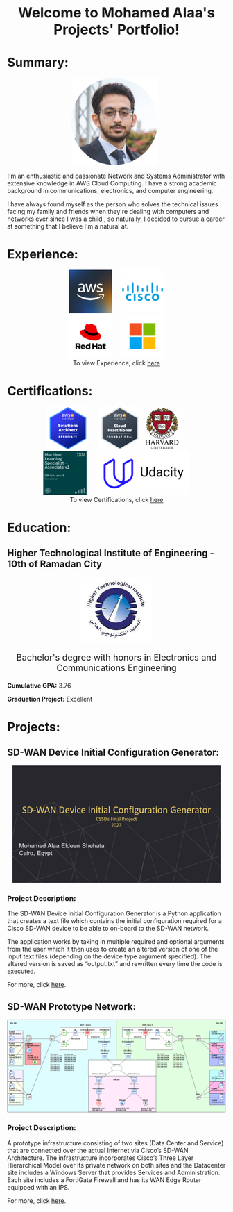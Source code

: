 <p style="text-align: center;">
<font size="6">
<b>
  Welcome to Mohamed Alaa's Projects' Portfolio!
</b>
</font>
</p>

# Summary:
<p align="center">
  <img style="padding-right:10px" src="images/ProfilePhoto.png" width="200" height="auto">
</p>

I'm an enthusiastic and passionate Network and Systems Administrator with extensive knowledge in AWS Cloud Computing. I have a strong academic background in communications, electronics, and computer engineering.

I have always found myself as the person who solves the technical issues facing my family and friends when they're dealing with computers and networks ever since I was a child , so naturally, I decided to pursue a career at something that I believe I'm a natural at.

# Experience:
<p align="center">
  <img style="padding-right:10px" src="images/AWS.jpg" width="auto" height="100"><img style="padding-left:10px" src="images/Cisco.png" width="auto" height="100"><br>
  <img style="padding-right:10px" src="images/RHL.png" width="auto" height="100"><img style="padding-left:10px" src="images/Microsoft.png" width="auto" height="100"><br>
  To view Experience, click <a href="www.google.com/">here</a>
</p>

# Certifications:
<p align="center">
  <img style="padding-right:10px" src="images/AWSSAA.png" width="auto" height="100"><img style="padding-left:10px" src="images/AWSCP.png" width="auto" height="100"><img style="padding-right:10px" src="images/CS50.jpg" width="auto" height="100"><br>
  <img style="padding-right:10px" src="images/IBM.png" width="auto" height="100"><img style="padding-left:10px" src="images/Udacity.png" width="auto" height="100"><br>
  To view Certifications, click <a href="www.google.com/">here</a>
</p>

# Education:

## Higher Technological Institute of Engineering - 10th of Ramadan City
<p align="center">
  <img src="images/HTI.jpeg" width="auto" height="150">
</p>
<p align="center" style="font-size:20px">
  Bachelor's degree with honors in Electronics and Communications Engineering
</p>

**Cumulative GPA:** 3.76

**Graduation Project:** Excellent

# Projects:

## SD-WAN Device Initial Configuration Generator:
<p align="center">
  <img src="images/SD-WAN Device Initial Configuration Generator.png" width="480" height="auto">
</p>

### Project Description:
The SD-WAN Device Initial Configuration Generator is a Python application that creates a text file which contains the initial configuration required for a Cisco SD-WAN device to be able to on-board to the SD-WAN network.

The application works by taking in multiple required and optional arguments from the user which it then uses to create an altered version of one of the input text files (depending on the device type argument specified). The altered version is saved as “output.txt” and rewritten every time the code is executed.

For more, click [here](https://xmoalaa7.github.io/SD-WAN-Initial-Configuration-Generator/).

## SD-WAN Prototype Network:
<p align="center">
  <img src="images/SD-WAN Network Topology (Horizontal).png" width="700" height="auto">
</p>

### Project Description:
A prototype infrastructure consisting of two sites (Data Center and Service) that are connected over the actual Internet via Cisco’s SD-WAN Architecture.
The infrastructure incorporates Cisco’s Three Layer Hierarchical Model over its private network on both sites and the Datacenter site includes a Windows Server that provides Services and Administration. Each site includes a FortiGate Firewall and has its WAN Edge Router equipped with an IPS.

For more, click [here](https://xmoalaa7.github.io/SD-WAN-Prototype-Network/).

